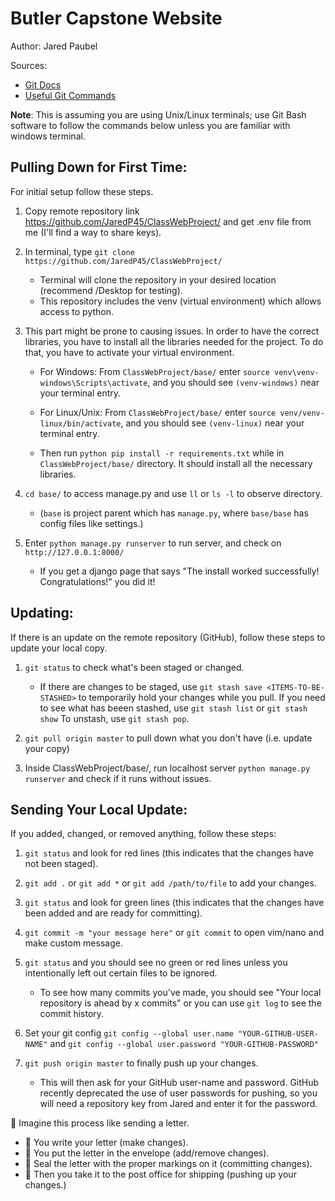 # Butler Capstone Website

Author: Jared Paubel

Sources:
* [Git Docs](https://git-scm.com/)
* [Useful Git Commands](https://krishnaiitd.github.io/gitcommands/git-workflow/)


**Note**: This is assuming you are using Unix/Linux terminals; use Git Bash software to follow the commands below unless you are familiar with windows terminal.

## Pulling Down for First Time:
For initial setup follow these steps.
1. Copy remote repository link https://github.com/JaredP45/ClassWebProject/  and get .env file from me (I'll find a way to share keys).


2. In terminal, type ```git clone https://github.com/JaredP45/ClassWebProject/```
   * Terminal will clone the repository in your desired location (recommend /Desktop for testing).
   * This repository includes the venv (virtual environment) which allows access to python.


3. This part might be prone to causing issues. In order to have the correct libraries, you have to install all the libraries needed for the project. To do that, you have to activate your virtual environment.
   * For Windows:
   From ```ClassWebProject/base/``` enter ```source venv\venv-windows\Scripts\activate```, and you should see ```(venv-windows)``` near your terminal entry.
   * For Linux/Unix:
   From ```ClassWebProject/base/``` enter ```source venv/venv-linux/bin/activate```, and you should see ```(venv-linux)``` near your terminal entry.
   
   * Then run ```python pip install -r requirements.txt``` while in ```ClassWebProject/base/``` directory. It should install all the necessary libraries. 


4. ```cd base/``` to access manage.py and use ```ll``` or ```ls -l``` to observe directory.
   * (```base``` is project parent which has ```manage.py```, where ```base/base``` has config files like settings.)


5. Enter ```python manage.py runserver``` to run server, and check on ```http://127.0.0.1:8000/```
   * If you get a django page that says "The install worked successfully! Congratulations!" you did it!

## Updating:
If there is an update on the remote repository (GitHub), follow these steps to update your local copy. 

1. ```git status``` to check what's been staged or changed.
   * If there are changes to be staged, use ```git stash save <ITEMS-TO-BE-STASHED>``` to temporarily hold your changes while you pull. If you need to see what has beeen stashed, use ```git stash list``` or ```git stash show``` To unstash, use ```git stash pop```.

2. ```git pull origin master``` to pull down what you don't have (i.e. update your copy)


3. Inside ClassWebProject/base/, run localhost server ```python manage.py runserver``` and check if it runs without issues.


## Sending Your Local Update:
If you added, changed, or removed anything, follow these steps:
1. ```git status``` and look for red lines (this indicates that the changes have not been staged).


3. ```git add .``` or ```git add *``` or ```git add /path/to/file``` to add your changes.


4. ```git status``` and look for green lines (this indicates that the changes have been added and are ready for committing).


5. ```git commit -m "your message here"``` or ```git commit``` to open vim/nano and make custom message.


6. ```git status``` and you should see no green or red lines unless you intentionally left out certain files to be ignored.
   * To see how many commits you've made, you should see "Your local repository is ahead by x commits" or you can use ```git log``` to see the commit history.


7. Set your git config ```git config --global user.name "YOUR-GITHUB-USER-NAME"``` and ```git config --global user.password "YOUR-GITHUB-PASSWORD"```


8. ```git push origin master``` to finally push up your changes.
   * This will then ask for your GitHub user-name and password. GitHub recently deprecated the use of user passwords for pushing, so you will need a repository key from Jared and enter it for the password.

   
📧 Imagine this process like sending a letter. 
* 🧾 You write your letter (make changes). 
* 📩 You put the letter in the envelope (add/remove changes).
* 📨 Seal the letter with the proper markings on it (committing changes).
* 📮 Then you take it to the post office for shipping (pushing up your changes.)
